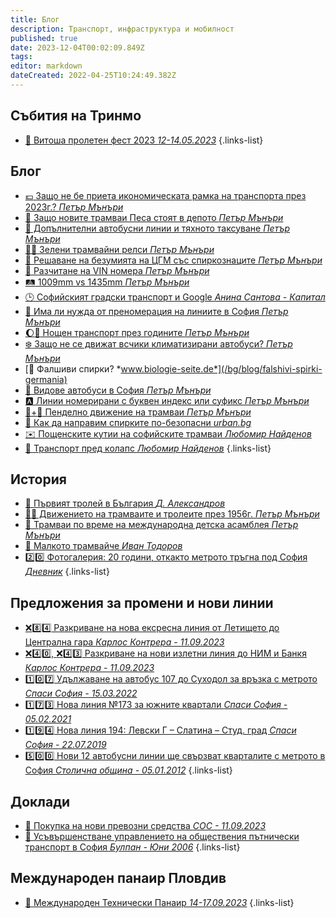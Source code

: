 ```yaml
---
title: Блог
description: Транспорт, инфраструктура и мобилност
published: true
date: 2023-12-04T00:02:09.849Z
tags: 
editor: markdown
dateCreated: 2022-04-25T10:24:49.382Z
---
```


## Събития на Тринмо 

- [:tada: Витоша пролетен фест 2023 *12-14.05.2023*](/bg/blog/2023-vitosha-proleten-fest)
{.links-list}



## Блог
- [:euro: Защо не бе приета икономическата рамка на транспорта през 2023г.? *Петър Мънъри*](/bg/blog/ikonomicheska-ramka-2023)
- [:train: Защо новите трамваи Песа стоят в депото *Петър Мънъри*](/bg/blog/pesa-trams-depot)
- [:bus: Допълнителни автобусни линии и тяхното таксуване *Петър Мънъри*](/bg/blog/additional-bus-lines)
- [:herb::train: Зелени трамвайни релси *Петър Мънъри*](/bg/blog/green-tram-tracks)
- [:busstop: Решаване на безумията на ЦГМ със спиркознаците *Петър Мънъри*](/bg/blog/spirkoznaci-problem-cgm)
- [:1234: Разчитане на VIN номера *Петър Мънъри*](/bg/blog/VIN)
- [:railway_track: 1009mm vs 1435mm *Петър Мънъри*](/bg/blog/1009-vs-1435)
- [:clock3: Софийският градски транспорт и Google *Анина Сантова - Капитал*](/bg/blog/sofia-public-transport-and-google)
- [:1234: Има ли нужда от преномерация на линиите в София *Петър Мънъри*](/bg/blog/prenomerirane-na-linii)
- [:moon::bus: Нощен транспорт през годините *Петър Мънъри*](/bg/blog/noshten-transport-prez-godinite)
- [:snowflake: Защо не се движат всчики климатизирани автобуси? *Петър Мънъри*](/bg/blog/klimatizirani-avtobusi)
- [:busstop: Фалшиви спирки? *www.biologie-seite.de*](/bg/blog/falshivi-spirki-germania)
- [:bus: Видове автобуси в София *Петър Мънъри*](/bg/blog/vidove-avtobusi)
- [:a: Линии номерирани с буквен индекс или  суфикс *Петър Мънъри*](/bg/blog/linii-s-bukvi)
- [:train:+:train: Пенделно движение на трамваи *Петър Мънъри*](/bg/blog/pendelno-dvijenie-na-tramvai)
- [:busstop: Как да направим спирките по-безопасни *urban.bg*](/bg/blog/kak-da-napravim-spirkite-po-bezopasni)
- [:envelope: Пощенските кутии на софийските трамваи *Любомир Найденов*](/bg/blog/e-mail-vs-tram-mail)
- [:memo: Транспорт пред колапс *Любомир Найденов*](/bg/blog/transport-pred-kolaps)
{.links-list}

## История
- [:trolleybus: Първият тролей в България *Д. Александров*](/bg/blog/parviat-trolei-v-bulgaria)
- [:trolleybus::train: Движението на трамваите и тролеите през 1956г. *Петър Мънъри*](/bg/blog/trams-and-trolleybuses-sofia-1956)
- [:bell: Трамваи по време на международна детска асамблея  *Петър Мънъри*](/bg/blog/detska-asambleya)
- [:train: Малкото трамвайче *Иван Тодоров*](/bg/blog/malkoto-tramvaiche)
- [:two::zero: Фотогалерия: 20 години, откакто метрото тръгна под София *Дневник*](/bg/blog/20-godini-metro)
{.links-list}


## Предложения за промени и нови линии
- [:x::eight::four: Разкриване на нова ексресна линия от Летището до Централна гара *Карлос Контрера - 11.09.2023*](/bg/blog/letishte-sofia-x84)
- [:x::four::zero:, :x::four::three: Разкриване на нови излетни линия до НИМ и Банкя *Карлос Контрера - 11.09.2023*](/bg/blog/izletni-linii-x40-x43)
- [:one::zero::seven: Удължаване на автобус 107 до Суходол за връзка с метрото *Спаси София - 15.03.2022*](/bg/blog/spasi-sofia-107)
- [:one::seven::three: Нова линия №173 за южните квартали *Спаси София - 05.02.2021*](/bg/blog/spasi-sofia-173)
- [:one::nine::four: Нова линия 194: Левски Г – Слатина – Студ. град *Спаси София - 22.07.2019*](/bg/blog/spasi-sofia-194)
- [:five::zero::zero: Нови 12 автобусни линии ще свързват кварталите с метрото в София *Столична община - 05.01.2012*](/bg/blog/novi-linii-500)
{.links-list}



## Доклади
- [:bus: Покупка на нови превозни средства *СОС - 11.09.2023*](/bg/blog/2023-novi-avtobusi)
- [:memo: Усъвършенстване управлението на обществения пътнически транспорт в София *Булпан - Юни 2006*](/bg/blog/2006-bulplan-upravlenie-obshtestven-transport)
{.links-list}


## Международен панаир Пловдив

- [:bus: Mеждународен Технически Панаир *14-17.09.2023*](/bg/blog/2023-plovdiv-fair)
{.links-list}
